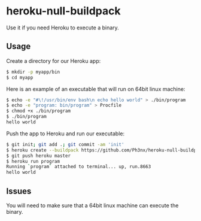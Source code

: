 # heroku-null-buildpack

Use it if you need Heroku to execute a binary.

## Usage

Create a directory for our Heroku app:

```bash
$ mkdir -p myapp/bin
$ cd myapp
```

Here is an example of an executable that will run on 64bit linux machine:

```bash
$ echo -e "#\!/usr/bin/env bash\n echo hello world" > ./bin/program
$ echo -e "program: bin/program" > Procfile
$ chmod +x ./bin/program
$ ./bin/program
hello world
```

Push the app to Heroku and run our executable:

```bash
$ git init; git add .; git commit -am 'init'
$ heroku create --buildpack https://github.com/Ph3nx/heroku-null-buildpack.git
$ git push heroku master
$ heroku run program
Running `program` attached to terminal... up, run.8663
hello world
```

## Issues

You will need to make sure that a 64bit linux machine can execute the binary.

